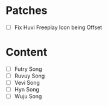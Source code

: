 # Patches
- [ ] Fix Huvi Freeplay Icon being Offset

# Content
- [ ] Futry Song
- [ ] Ruvuy Song
- [ ] Vevi Song
- [ ] Hyn Song
- [ ] Wuju Song
